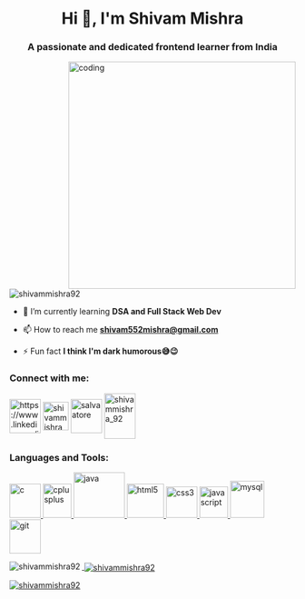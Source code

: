 <h1 align="center">Hi 👋, I'm Shivam Mishra</h1>
<h3 align="center">A passionate and dedicated frontend learner from India</h3>
<img align = "right" alt="coding" width="400" src="https://cdn.videoplasty.com/animation/chill-coding-programming-lo-fi-animation-stock-animation-21874-1024x576.jpg">
<p align="left"> <img src="https://komarev.com/ghpvc/?username=shivammishra92&label=Profile%20views&color=0e75b6&style=flat" alt="shivammishra92" /> </p>

- 🌱 I’m currently learning **DSA and Full Stack Web Dev**

- 📫 How to reach me **shivam552mishra@gmail.com**

- ⚡ Fun fact **I think I'm dark humorous😅😉**

<h3 align="left">Connect with me:</h3>
<p align="left">
<a href="https://linkedin.com/in/shivam-mishra-658720257/" target="blank"><img align="center" src="https://www.freepnglogos.com/uploads/linkedin-in-logo-png-1.png" alt="https://www.linkedin.com/in/shivam-mishra-658720257/" height="60" width="55" /></a>
<a href="https://instagram.com/im_mishrashivam" target="blank"><img align="center" src="https://www.freepnglogos.com/uploads/logo-ig-png/logo-ig-stunning-instagram-logo-vector-download-for-new-7.png" alt="shivammishra_92" height="50" width="45" /></a>
<a href="https://www.leetcode.com/salvaatore" target="blank"><img align="center" src="https://upload.wikimedia.org/wikipedia/commons/1/19/LeetCode_logo_black.png" alt="salvaatore" height="60" width="55" /></a>
<a href="https://auth.geeksforgeeks.org/user/shivammishra_92" target="blank"><img align="center" src="https://media.geeksforgeeks.org/wp-content/cdn-uploads/gfg_200x200-min.png" alt="shivammishra_92" height="80" width="55" /></a>
</p>

<h3 align="left">Languages and Tools:</h3>
<p align="left"> <a href="https://www.cprogramming.com/" target="_blank" rel="noreferrer"> <img src="https://upload.wikimedia.org/wikipedia/commons/thumb/1/18/C_Programming_Language.svg/570px-C_Programming_Language.svg.png?20201031132917" alt="c" width="55" height="60"/> </a> <a href="https://www.w3schools.com/cpp/" target="_blank" rel="noreferrer"> <img src="https://upload.wikimedia.org/wikipedia/commons/thumb/1/18/ISO_C%2B%2B_Logo.svg/459px-ISO_C%2B%2B_Logo.svg.png?20170928190710" alt="cplusplus" width="50" height="60"/> </a> <a href="https://www.java.com" target="_blank" rel="noreferrer"> <img src="https://www.citypng.com/public/uploads/preview/hd-java-coffee-cup-logo-transparent-png-11662223706af5je2buy7.png?v=2023060414" alt="java" width="90" height="80"/> <a href="https://www.w3.org/html/" target="_blank" rel="noreferrer"> <img src="https://upload.wikimedia.org/wikipedia/commons/thumb/6/61/HTML5_logo_and_wordmark.svg/768px-HTML5_logo_and_wordmark.svg.png?20170517184425" alt="html5" width="65" height="60"/> </a><a href="https://www.w3schools.com/css/" target="_blank" rel="noreferrer"> <img src="https://www.vectorlogo.zone/logos/w3_css/w3_css-icon.svg" alt="css3" width="55" height="55"/> </a>   </a> <a href="https://developer.mozilla.org/en-US/docs/Web/JavaScript" target="_blank" rel="noreferrer"> <img src="https://seeklogo.com/images/J/javascript-logo-8892AEFCAC-seeklogo.com.png" alt="javascript" width="50" height="55"/> </a>
<a href="https://www.w3schools.com/mysql/mysql_ref_functions.asp" target="_blank" rel="noreferrer"> <img src="https://www.freepnglogos.com/uploads/logo-mysql-png/logo-mysql-mysql-and-moodle-elearningworld-5.png" alt="mysql" width="60" height="65"/> </a> <a href="https://git-scm.com/" target="_blank" rel="noreferrer"> <img src="https://www.vectorlogo.zone/logos/git-scm/git-scm-icon.svg" alt="git" width="55" height="60"/>
</p>

<p><img align="left" src="https://github-readme-stats.vercel.app/api/top-langs?username=shivammishra92&show_icons=true&locale=en&layout=compact" alt="shivammishra92" /></p>

<p>&nbsp;<img align="center" src="https://github-readme-stats.vercel.app/api?username=shivammishra92&show_icons=true&locale=en" alt="shivammishra92" /></p>

<p><img align="center" src="https://github-readme-streak-stats.herokuapp.com/?user=shivammishra92&" alt="shivammishra92" /></p>
